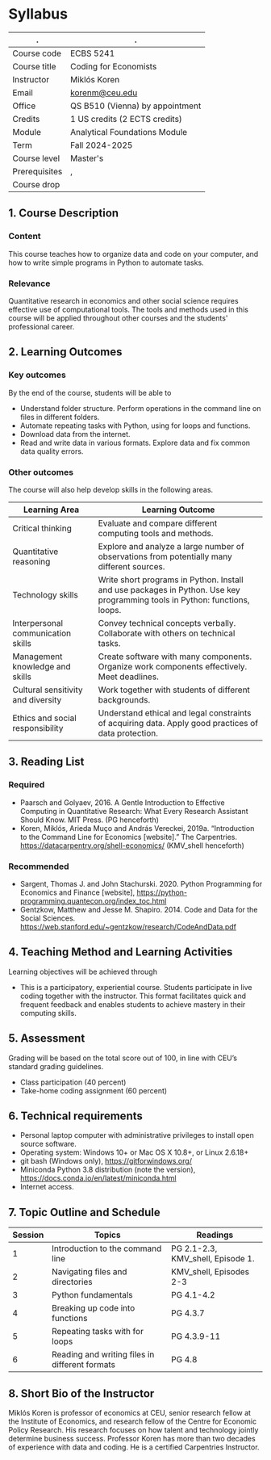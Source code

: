# Syllabus

. | .
--|--
Course code |		ECBS 5241
Course title |		Coding for Economists
Instructor |		Miklós Koren 
Email |			korenm@ceu.edu 
Office |			QS B510 (Vienna)  by appointment
Credits |			1 US credits (2 ECTS credits)
Module |		Analytical Foundations Module	
Term |			Fall 2024-2025
Course level |		Master's 
Prerequisites |		, 
Course drop	|


## 1. Course Description
### Content
This course teaches how to organize data and code on your computer, and how to write simple programs in Python to automate tasks.

### Relevance
Quantitative research in economics and other social science requires effective use of computational tools. The tools and methods used in this course will be applied throughout other courses and the students' professional career.

## 2. Learning Outcomes
### Key outcomes
By the end of the course, students will be able to

* Understand folder structure. Perform operations in the command line on files in different folders.
* Automate repeating tasks with Python, using for loops and functions.
* Download data from the internet.
* Read and write data in various formats. Explore data and fix common data quality errors.


### Other outcomes
The course will also help develop skills in the following areas.

Learning Area | Learning Outcome
--|--
Critical thinking | Evaluate and compare different computing tools and methods. 
Quantitative reasoning | Explore and analyze a large number of observations from potentially many different sources. 
Technology skills | Write short programs in Python. Install and use packages in Python. Use key programming tools in Python: functions, loops. 
Interpersonal communication skills | Convey technical concepts verbally. Collaborate with others on technical tasks. 
Management knowledge and skills | Create software with many components. Organize work components effectively. Meet deadlines. 
Cultural sensitivity and diversity | Work together with students of different backgrounds. 
Ethics and social responsibility | Understand ethical and legal constraints of acquiring data. Apply good practices of data protection. 


## 3. Reading List
### Required
* Paarsch and Golyaev, 2016. A Gentle Introduction to Effective Computing in Quantitative Research: What Every Research Assistant Should Know. MIT Press. (PG henceforth)
* Koren, Miklós, Arieda Muço and András Vereckei, 2019a. “Introduction to the Command Line for Economics [website].” The Carpentries. https://datacarpentry.org/shell-economics/ (KMV_shell henceforth)
 

### Recommended
* Sargent, Thomas J. and John Stachurski. 2020. Python Programming for Economics and Finance [website], https://python-programming.quantecon.org/index_toc.html
* Gentzkow, Matthew and Jesse M. Shapiro. 2014. Code and Data for the Social Sciences. https://web.stanford.edu/~gentzkow/research/CodeAndData.pdf
 

## 4. Teaching Method and Learning Activities
Learning objectives will be achieved through

* This is a participatory, experiential course. Students participate in live coding together with the instructor. This format facilitates quick and frequent feedback and enables students to achieve mastery in their computing skills.


## 5. Assessment
Grading will be based on the total score out of 100, in line with CEU’s standard grading guidelines.

* Class participation (40 percent)
* Take-home coding assignment (60 percent)


## 6. Technical requirements

* Personal laptop computer with administrative privileges to install open source software.
* Operating system: Windows 10+ or Mac OS X 10.8+, or Linux 2.6.18+
* git bash (Windows only), https://gitforwindows.org/
* Miniconda Python 3.8 distribution (note the version), https://docs.conda.io/en/latest/miniconda.html
* Internet access.


## 7. Topic Outline and Schedule

Session | Topics | Readings
--|--|--
1 | Introduction to the command line | PG 2.1-2.3, KMV_shell, Episode 1.
2 | Navigating files and directories | KMV_shell, Episodes 2-3
3 | Python fundamentals | PG 4.1-4.2
4 | Breaking up code into functions | PG 4.3.7
5 | Repeating tasks with for loops | PG 4.3.9-11
6 | Reading and writing files in different formats | PG 4.8


## 8. Short Bio of the Instructor
Miklós Koren is professor of economics at CEU, senior research fellow at the Institute of Economics, and research fellow of the Centre for Economic Policy Research. His research focuses on how talent and technology jointly determine business success. Professor Koren has more than two decades of experience with data and coding. He is a certified Carpentries Instructor.